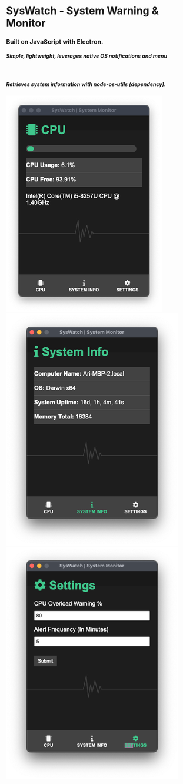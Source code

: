 # SysWatch - System Warning & Monitor

### Built on JavaScript with Electron.

##### Simple, lightweight, leverages native OS notifications and menu

&nbsp;

##### Retrieves system information with node-os-utils (dependency).

![CPU Monitor](./demo/cpu.png)
![System Info](./demo/specs.png)
![Settings Tab](./demo/settings.png)
